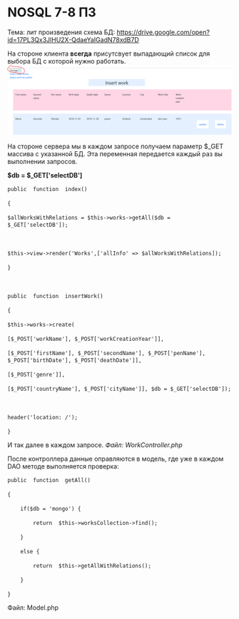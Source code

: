 # NOSQL 7-8 ПЗ
Тема: лит произведения
схема БД:
https://drive.google.com/open?id=17PL3Qx3JlHU2X-QdaeYaIGadN78xdB7D

На стороне клиента **всегда** присутсвует выпадающий список для выбора БД с которой нужно работать.
![enter image description here](https://raw.githubusercontent.com/natalusha/NOSQL/master/%D0%A1%D0%BD%D0%B8%D0%BC%D0%BE%D0%BA.PNG)

На стороне сервера мы в каждом запросе получаем  параметр $_GET массива с указанной БД. Эта переменная передается каждый раз вы выполнении запросов.

**$db = $_GET['selectDB']**

    public  function  index()

	{

	$allWorksWithRelations = $this->works->getAll($db = $_GET['selectDB']);

	  

	$this->view->render('Works',['allInfo' => $allWorksWithRelations]);

	}

	  

	public  function  insertWork()

	{

	$this->works->create(

	[$_POST['workName'], $_POST['workCreationYear']],

	[$_POST['firstName'], $_POST['secondName'], $_POST['penName'], $_POST['birthDate'], $_POST['deathDate']],

	[$_POST['genre']],

	[$_POST['countryName'], $_POST['cityName']], $db = $_GET['selectDB']);

	  

	header('location: /');

	}

И так далее в каждом запросе. *Файл: WorkController.php*

После контроллера данные оправляются в модель, где уже в каждом DAO методе выполняется проверка: 

    public  function  getAll()

	{

		if($db = 'mongo') {

			return  $this->worksCollection->find();

		}

		else {

			return  $this->getAllWithRelations();

		}

	}
Файл: Model.php

